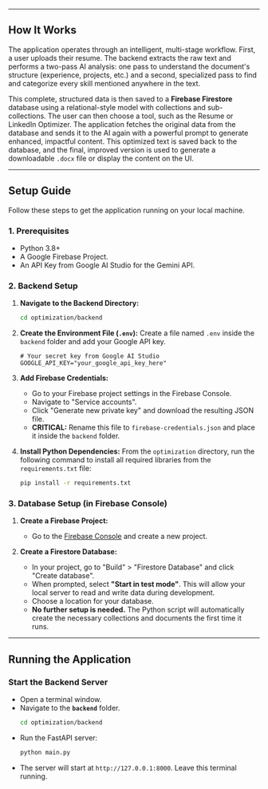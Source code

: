 
---

## How It Works

The application operates through an intelligent, multi-stage workflow. First, a user uploads their resume. The backend extracts the raw text and performs a two-pass AI analysis: one pass to understand the document's structure (experience, projects, etc.) and a second, specialized pass to find and categorize every skill mentioned anywhere in the text.

This complete, structured data is then saved to a **Firebase Firestore** database using a relational-style model with collections and sub-collections. The user can then choose a tool, such as the Resume or LinkedIn Optimizer. The application fetches the original data from the database and sends it to the AI again with a powerful prompt to generate enhanced, impactful content. This optimized text is saved back to the database, and the final, improved version is used to generate a downloadable `.docx` file or display the content on the UI.

---

## Setup Guide

Follow these steps to get the application running on your local machine.

### 1. Prerequisites

-   Python 3.8+
-   A Google Firebase Project.
-   An API Key from Google AI Studio for the Gemini API.

### 2. Backend Setup

1.  **Navigate to the Backend Directory:**
    ```bash
    cd optimization/backend
    ```

2.  **Create the Environment File (`.env`):**
    Create a file named `.env` inside the `backend` folder and add your Google API key.

    ```env
    # Your secret key from Google AI Studio
    GOOGLE_API_KEY="your_google_api_key_here"
    ```

3.  **Add Firebase Credentials:**
    -   Go to your Firebase project settings in the Firebase Console.
    -   Navigate to "Service accounts".
    -   Click "Generate new private key" and download the resulting JSON file.
    -   **CRITICAL:** Rename this file to `firebase-credentials.json` and place it inside the `backend` folder.

4.  **Install Python Dependencies:**
    From the `optimization` directory, run the following command to install all required libraries from the `requirements.txt` file:
    ```bash
    pip install -r requirements.txt
    ```

### 3. Database Setup (in Firebase Console)

1.  **Create a Firebase Project:**
    -   Go to the [Firebase Console](https://console.firebase.google.com/) and create a new project.

2.  **Create a Firestore Database:**
    -   In your project, go to "Build" > "Firestore Database" and click "Create database".
    -   When prompted, select **"Start in test mode"**. This will allow your local server to read and write data during development.
    -   Choose a location for your database.
    -   **No further setup is needed.** The Python script will automatically create the necessary collections and documents the first time it runs.

---

## Running the Application

### Start the Backend Server

-   Open a terminal window.
-   Navigate to the **`backend`** folder.
    ```bash
    cd optimization/backend
    ```
-   Run the FastAPI server:
    ```bash
    python main.py
    ```
-   The server will start at `http://127.0.0.1:8000`. Leave this terminal running.
